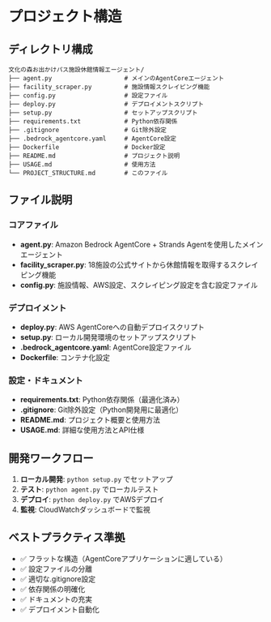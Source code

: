 # プロジェクト構造

## ディレクトリ構成

```
文化の森お出かけパス施設休館情報エージェント/
├── agent.py                    # メインのAgentCoreエージェント
├── facility_scraper.py         # 施設情報スクレイピング機能
├── config.py                   # 設定ファイル
├── deploy.py                   # デプロイメントスクリプト
├── setup.py                    # セットアップスクリプト
├── requirements.txt            # Python依存関係
├── .gitignore                  # Git除外設定
├── .bedrock_agentcore.yaml     # AgentCore設定
├── Dockerfile                  # Docker設定
├── README.md                   # プロジェクト説明
├── USAGE.md                    # 使用方法
└── PROJECT_STRUCTURE.md        # このファイル
```

## ファイル説明

### コアファイル
- **agent.py**: Amazon Bedrock AgentCore + Strands Agentを使用したメインエージェント
- **facility_scraper.py**: 18施設の公式サイトから休館情報を取得するスクレイピング機能
- **config.py**: 施設情報、AWS設定、スクレイピング設定を含む設定ファイル

### デプロイメント
- **deploy.py**: AWS AgentCoreへの自動デプロイスクリプト
- **setup.py**: ローカル開発環境のセットアップスクリプト
- **.bedrock_agentcore.yaml**: AgentCore設定ファイル
- **Dockerfile**: コンテナ化設定

### 設定・ドキュメント
- **requirements.txt**: Python依存関係（最適化済み）
- **.gitignore**: Git除外設定（Python開発用に最適化）
- **README.md**: プロジェクト概要と使用方法
- **USAGE.md**: 詳細な使用方法とAPI仕様

## 開発ワークフロー

1. **ローカル開発**: `python setup.py` でセットアップ
2. **テスト**: `python agent.py` でローカルテスト
3. **デプロイ**: `python deploy.py` でAWSデプロイ
4. **監視**: CloudWatchダッシュボードで監視

## ベストプラクティス準拠

- ✅ フラットな構造（AgentCoreアプリケーションに適している）
- ✅ 設定ファイルの分離
- ✅ 適切な.gitignore設定
- ✅ 依存関係の明確化
- ✅ ドキュメントの充実
- ✅ デプロイメント自動化